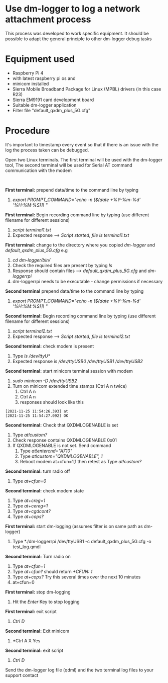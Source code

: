 # Use dm-logger to log a network attachment process

This process was developed to work specific equipment. It should be possible to adapt the general principle to other dm-logger debug tasks

# Equipment used
* Raspberry Pi 4 
* with latest raspberry pi os and 
* minicom installed
* Sierra Mobile Broadband Package for Linux (MPBL) drivers (in this case R23)
* Sierra EM9191 card development board
* Suitable dm-logger application
* Filter file "default_qxdm_plus_5G.cfg"

# Procedure

It's important to timestamp every event so that if there is an issue with the log the process taken can be debugged.

Open two Linux terminals. The first terminal will be used with the dm-logger tool,
The second terminal will be used for Serial AT command communication with the modem 

<BR>


**First terminal:** prepend data/time to the command line by typing
1. *export PROMPT_COMMAND="echo -n \[\$(date +%Y-%m-%d' '%H:%M:%S)\]\ "*

**First terminal:** Begin recording command line by typing (use different filename for different sessions) 
1. *script terminal1.txt* 
1. Expected response --> *Script started, file is terminal1.txt* 

**First terminal:** change to the directory where you copied *dm-logger* and *default_qxdm_plus_5G.cfg* e.g 
1. *cd dm-logger/bin/*
1. Check the required files are present by typing *ls*
1. Response should contain files --> *default_qxdm_plus_5G.cfg* and *dm-loggerrpi* 
1. dm-loggerrpi needs to be executable - change permissions if necessary  


    

**Second terminal** prepend data/time to the command line by typing
1. *export PROMPT_COMMAND="echo -n \[\$(date +%Y-%m-%d' '%H:%M:%S)\]\ "*
    
**Second terminal:** Begin recording command line by typing (use different filename for different sessions) 
1. *script terminal2.txt* 
1. Expected response --> *Script started, file is terminal2.txt* 

**Second  terminal:** check modem is present 
 1. Type *ls /dev/ttyU** 
 1. Expected response is */dev/ttyUSB0  /dev/ttyUSB1  /dev/ttyUSB2* 
    
**Second terminal:** start minicom terminal session with modem 
1. *sudo minicom -D /dev/ttyUSB2* 
1. Turn on minicom extended time stamps (Ctrl A n twice) 
    1. Ctrl A n
    1. Ctrl A n 
    1. responses should look like this
```
[2021-11-25 11:54:26.393] at
[2021-11-25 11:54:27.092] OK
```
**Second terminal:** Check that QXDMLOGENABLE is set  
1. Type *at!custom?* 
1. Check response contains QXDMLOGENABLE 0x01    
1. If QXDMLOGENABLE is not set. Send command 
    1. Type *at!entercnd="A710"*
    1. Type *at!custom="QXDMLOGENABLE", 1*
    1. Reboot modem at+cfun=1,1 then retest as Type *at!custom?* 

**Second terminal:** turn radio off
1. Type *at+cfun=0*
    
**Second terminal:** check modem state
1. Type *at+creg=1*
1. Type *at+cereg=1*    
1. Type *at+cgdcont?*
1. Type *at+cops?*
    
**First terminal:** start dm-logging (assumes filter is on same path as dm-logger)
1. Type *./dm-loggerrpi /dev/ttyUSB1 -c default_qxdm_plus_5G.cfg -o test_log.qmdl    

**Second terminal:** Turn radio on
1. Type *at+cfun=1*
1. Type *at+cfun?* should return *+CFUN: 1*
1. Type *at+cops?*  Try this several times over the next 10 minutes
1. at+cfun=0
    
**First terminal:** stop dm-logging
1. Hit the *Enter* Key to stop logging
    
**First terminal:** exit script
1. *Ctrl D*
    
**Second terminal:** Exit minicom
1. *Ctrl A X Yes 

**Second terminal:** exit script
1. *Ctrl D*

 
Send the dm-logger log file (qdml) and the two terminal log files to your support contact
    
 
    
    




